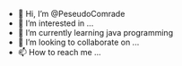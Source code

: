 - 👋 Hi, I’m @PeseudoComrade
- 👀 I’m interested in ...
- 🌱 I’m currently learning java programming 
- 💞️ I’m looking to collaborate on ...
- 📫 How to reach me ...

<!---
PeseudoComrade/PeseudoComrade is a ✨ special ✨ repository because its `README.md` (this file) appears on your GitHub profile.
You can click the Preview link to take a look at your changes.
--->
